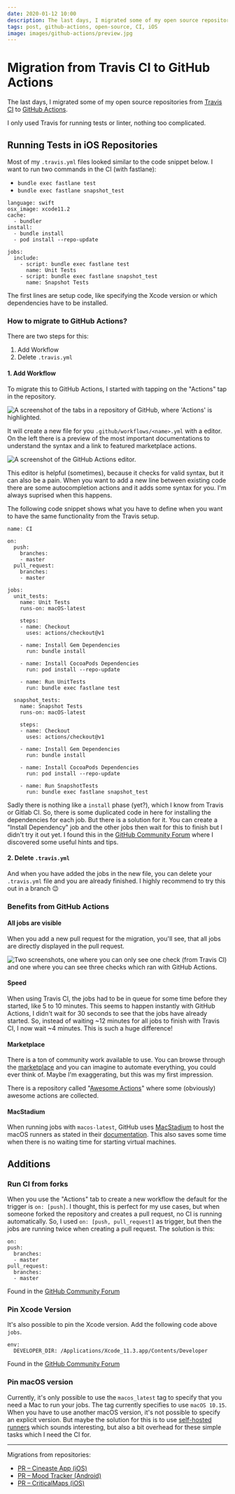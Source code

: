 ```yaml
---
date: 2020-01-12 10:00
description: The last days, I migrated some of my open source repositories from Travis CI to GitHub Actions. I only used Travis for running tests or linter, nothing too complicated.
tags: post, github-actions, open-source, CI, iOS
image: images/github-actions/preview.jpg
---
```

# Migration from Travis CI to GitHub Actions

The last days, I migrated some of my open source repositories from [Travis CI](https://travis-ci.org/) to [GitHub Actions](https://github.com/features/actions).

I only used Travis for running tests or linter, nothing too complicated.

## Running Tests in iOS Repositories

Most of my `.travis.yml` files looked similar to the code snippet below. I want to run two commands in the CI (with fastlane):

- `bundle exec fastlane test`
- `bundle exec fastlane snapshot_test`

```
language: swift
osx_image: xcode11.2
cache:
  - bundler
install:
  - bundle install
  - pod install --repo-update

jobs:
  include:
    - script: bundle exec fastlane test
      name: Unit Tests
    - script: bundle exec fastlane snapshot_test
      name: Snapshot Tests
```

The first lines are setup code, like specifying the Xcode version or which dependencies have to be installed.

### How to migrate to GitHub Actions?

There are two steps for this:

1. Add Workflow
2. Delete `.travis.yml`

#### 1. Add Workflow

To migrate this to GitHub Actions, I started with tapping on the "Actions" tap in the repository.

<img src="../../images/github-actions/github-actions-tab.jpg" alt="A screenshot of the tabs in a repository of GitHub, where 'Actions' is highlighted." />

It will create a new file for you `.github/workflows/<name>.yml` with a editor. On the left there is a preview of the most important documentations to understand the syntax and a link to featured marketplace actions.

<img src="../../images/github-actions/github-actions-editor.jpg" alt="A screenshot of the GitHub Actions editor." />

This editor is helpful (sometimes), because it checks for valid syntax, but it can also be a pain. When you want to add a new line between existing code there are some autocompletion actions and it adds some syntax for you. I'm always suprised when this happens.

The following code snippet shows what you have to define when you want to have the same functionality from the Travis setup.

```
name: CI

on:
  push:
    branches:
    - master
  pull_request:
    branches:
    - master

jobs:
  unit_tests:
    name: Unit Tests
    runs-on: macOS-latest

    steps:
    - name: Checkout
      uses: actions/checkout@v1

    - name: Install Gem Dependencies
      run: bundle install
        
    - name: Install CocoaPods Dependencies
      run: pod install --repo-update

    - name: Run UnitTests
      run: bundle exec fastlane test

  snapshot_tests:
    name: Snapshot Tests
    runs-on: macOS-latest

    steps:
    - name: Checkout
      uses: actions/checkout@v1

    - name: Install Gem Dependencies
      run: bundle install

    - name: Install CocoaPods Dependencies
      run: pod install --repo-update

    - name: Run SnapshotTests
      run: bundle exec fastlane snapshot_test
```

Sadly there is nothing like a `install` phase (yet?), which I know from Travis or Gitlab CI. So, there is some duplicated code in here for installing the dependencies for each job. But there is a solution for it. You can create a "Install Dependency" job and the other jobs then wait for this to finish but I didn't try it out yet. I found this in the [GitHub Community Forum](https://github.community/t5/GitHub-Actions/the-same-dependency-in-all-workflows-jobs/td-p/37266) where I discovered some useful hints and tips.

#### 2. Delete `.travis.yml`

And when you have added the jobs in the new file, you can delete your `.travis.yml` file and you are already finished. I highly recommend to try this out in a branch 😉

### Benefits from GitHub Actions

#### All jobs are visible

When you add a new pull request for the migration, you'll see, that all jobs are directly displayed in the pull request.

<img src="../../images/github-actions/checks.jpg" alt="Two screenshots, one where you can only see one check (from Travis CI) and one where you can see three checks which ran with GitHub Actions." /> 

#### Speed

When using Travis CI, the jobs had to be in queue for some time before they started, like 5 to 10 minutes. This seems to happen instantly with GitHub Actions, I didn't wait for 30 seconds to see that the jobs have already started. So, instead of waiting ~12 minutes for all jobs to finish with Travis CI, I now wait ~4 minutes. This is such a huge difference!

#### Marketplace

There is a ton of community work available to use. You can browse through the [marketplace](https://github.com/marketplace?type=actions) and you can imagine to automate everything, you could ever think of. Maybe I'm exaggerating, but this was my first impression.

There is a repository called "[Awesome Actions](https://github.com/sdras/awesome-actions)" where some (obviously) awesome actions are collected.

#### MacStadium

When running jobs with `macos-latest`, GitHub uses [MacStadium](https://www.macstadium.com/) to host the macOS runners as stated in their [documentation](https://help.github.com/en/actions/automating-your-workflow-with-github-actions/virtual-environments-for-github-hosted-runners). This also saves some time when there is no waiting time for starting virtual machines.

## Additions

### Run CI from forks

When you use the "Actions" tab to create a new workflow the default for the trigger is `on: [push]`. I thought, this is perfect for my use cases, but when someone forked the repository and creates a pull request, no CI is running automatically. So, I used `on: [push, pull_request]` as trigger, but then the jobs are running twice when creating a pull request. The solution is this:

```
on:
push:
  branches:
  - master
pull_request:
  branches:
  - master
```

Found in the [GitHub Community Forum](https://github.community/t5/GitHub-Actions/How-to-trigger-an-action-on-push-or-pull-request-but-not-both/td-p/35805)

### Pin Xcode Version

It's also possible to pin the Xcode version. Add the following code above `jobs`.

```
env:
  DEVELOPER_DIR: /Applications/Xcode_11.3.app/Contents/Developer
```

Found in the [GitHub Community Forum](https://github.community/t5/GitHub-Actions/Selecting-an-Xcode-version/m-p/32340#M1092)

### Pin macOS version

Currently, it's only possible to use the `macos_latest` tag to specify that you need a Mac to run your jobs. The tag currently specifies to use `macOS 10.15`. When you have to use another macOS version, it's not possible to specify an explicit version. But maybe the solution for this is to use [self-hosted runners](https://help.github.com/en/actions/automating-your-workflow-with-github-actions/about-self-hosted-runners) which sounds interesting, but also a bit overhead for these simple tasks which I need the CI for.

---

Migrations from repositories:

- [PR – Cineaste App (iOS)](https://github.com/spacepandas/cineaste-ios/pull/131)
- [PR – Mood Tracker (Android)](https://github.com/fbernutz/mood-tracker-android/pull/2)
- [PR – CriticalMaps (iOS)](https://github.com/criticalmaps/criticalmaps-ios/pull/219)
